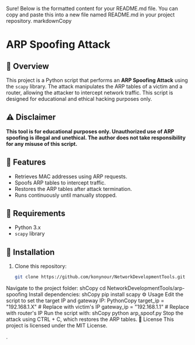 Sure! Below is the formatted content for your README.md file. You can copy and paste this into a new file named README.md in your project repository.
markdownCopy
# ARP Spoofing Attack

## 📌 Overview
This project is a Python script that performs an **ARP Spoofing Attack** using the `scapy` library. The attack manipulates the ARP tables of a victim and a router, allowing the attacker to intercept network traffic. This script is designed for educational and ethical hacking purposes only.

## ⚠️ Disclaimer
**This tool is for educational purposes only. Unauthorized use of ARP spoofing is illegal and unethical. The author does not take responsibility for any misuse of this script.**

## 🚀 Features
- Retrieves MAC addresses using ARP requests.
- Spoofs ARP tables to intercept traffic.
- Restores the ARP tables after attack termination.
- Runs continuously until manually stopped.

## 📂 Requirements
- Python 3.x
- `scapy` library

## 🔧 Installation
1. Clone this repository:
   ```sh
   git clone https://github.com/konynour/NetworkDevelopmentTools.git
Navigate to the project folder:
shCopy
cd NetworkDevelopmentTools/arp-spoofing
Install dependencies:
shCopy
pip install scapy
⚙️ Usage
Edit the script to set the target IP and gateway IP:
PythonCopy
target_ip = "192.168.1.X"  # Replace with victim's IP
gateway_ip = "192.168.1.1"  # Replace with router's IP
Run the script with:
shCopy
python arp_spoof.py
Stop the attack using CTRL + C, which restores the ARP tables.
📜 License
This project is licensed under the MIT License.

.